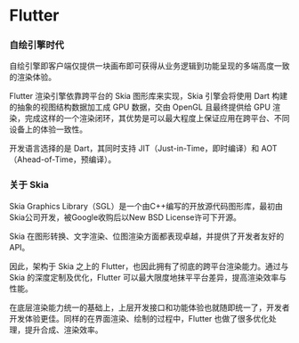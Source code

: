 # Flutter
### 自绘引擎时代

自绘引擎即客户端仅提供一块画布即可获得从业务逻辑到功能呈现的多端高度一致的渲染体验。

Flutter 渲染引擎依靠跨平台的 Skia 图形库来实现，Skia 引擎会将使用 Dart 构建的抽象的视图结构数据加工成 GPU 数据，交由 OpenGL 且最终提供给 GPU 渲染，完成这样的一个渲染闭环，其优势是可以最大程度上保证应用在跨平台、不同设备上的体验一致性。

开发语言选择的是 Dart，其同时支持 JIT（Just-in-Time，即时编译）和 AOT（Ahead-of-Time，预编译）。

### 关于 Skia
Skia Graphics Library（SGL）是一个由C++编写的开放源代码图形库，最初由Skia公司开发，被Google收购后以New BSD License许可下开源。

Skia 在图形转换、文字渲染、位图渲染方面都表现卓越，并提供了开发者友好的 API。

因此，架构于 Skia 之上的 Flutter，也因此拥有了彻底的跨平台渲染能力。通过与 Skia 的深度定制及优化，Flutter 可以最大限度地抹平平台差异，提高渲染效率与性能。

在底层渲染能力统一的基础上，上层开发接口和功能体验也就随即统一了，开发者开发体验更佳。同样的在界面渲染、绘制的过程中，Flutter 也做了很多优化处理，提升合成、渲染效率。